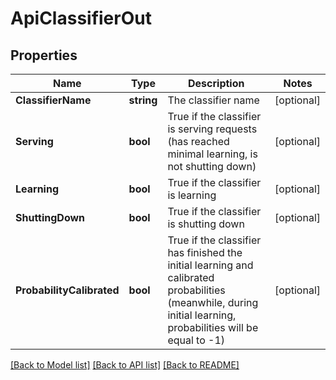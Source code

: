 # ApiClassifierOut

## Properties
Name | Type | Description | Notes
------------ | ------------- | ------------- | -------------
**ClassifierName** | **string** | The classifier name | [optional] 
**Serving** | **bool** | True if the classifier is serving requests (has reached minimal learning, is not shutting down) | [optional] 
**Learning** | **bool** | True if the classifier is learning | [optional] 
**ShuttingDown** | **bool** | True if the classifier is shutting down | [optional] 
**ProbabilityCalibrated** | **bool** | True if the classifier has finished the initial learning and calibrated probabilities (meanwhile, during initial learning, probabilities will be equal to -1) | [optional] 

[[Back to Model list]](../README.md#documentation-for-models) [[Back to API list]](../README.md#documentation-for-api-endpoints) [[Back to README]](../README.md)


